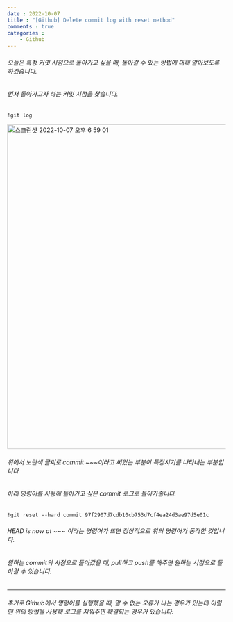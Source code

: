 ```yaml
---
date : 2022-10-07
title : "[Github] Delete commit log with reset method"
comments : true
categories :
    - Github
---
```


###### 오늘은 특정 커밋 시점으로 돌아가고 싶을 때, 돌아갈 수 있는 방법에 대해 알아보도록 하겠습니다.

###### 먼저 돌아가고자 하는 커밋 시점을 찾습니다.

```
!git log
```

<img width="747" alt="스크린샷 2022-10-07 오후 6 59 01" src="https://user-images.githubusercontent.com/55019557/194527964-aed2192d-0e4a-4d2e-8e76-e298d0a06237.png">

###### 위에서 노란색 글씨로 commit ~~~이라고 써있는 부분이 특정시기를 나타내는 부분입니다.

###### 아래 명령어를 사용해 돌아가고 싶은 commit 로그로 돌아가줍니다.

```
!git reset --hard commit 97f2907d7cdb10cb753d7cf4ea24d3ae97d5e01c
```

###### HEAD is now at ~~~ 이라는 명령어가 뜨면 정상적으로 위의 명령어가 동작한 것입니다.

###### 원하는 commit의 시점으로 돌아갔을 때, pull하고 push를 해주면 원하는 시점으로 돌아갈 수 있습니다.

---

###### 추가로 Github에서 명령어를 실행했을 때, 알 수 없는 오류가 나는 경우가 있는데 이럴 땐 위의 방법을 사용해 로그를 지워주면 해결되는 경우가 있습니다.
